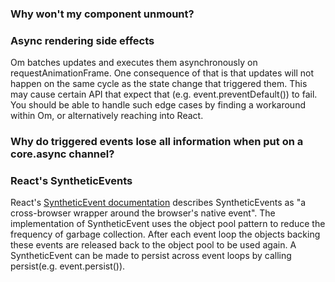 ### Why won't my component unmount?

### Async rendering side effects
Om batches updates and executes them asynchronously on requestAnimationFrame. One consequence of that is that updates will not happen on the same cycle as the state change that triggered them. This may cause certain API that expect that (e.g. event.preventDefault()) to fail. You should be able to handle such edge cases by finding a workaround within Om, or alternatively reaching into React.

### Why do triggered events lose all information when put on a core.async channel?

### React's SyntheticEvents 
React's [SyntheticEvent documentation](facebook.github.io/react/docs/events.html) describes SyntheticEvents as "a cross-browser wrapper around the browser's native event". The implementation of SyntheticEvent uses the object pool pattern to reduce the frequency of garbage collection. After each event loop the objects backing these events are released back to the object pool to be used again. A SyntheticEvent can be made to persist across event loops by calling persist(e.g. event.persist()).
